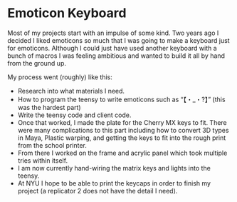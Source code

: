 # Emoticon Keyboard
Most of my projects start with an impulse of some kind. Two years ago I decided I liked emoticons so much that I was going to make a keyboard just for emoticons. Although I could just have used another keyboard with a bunch of macros I was feeling ambitious and wanted to build it all by hand from the ground up. 

My process went (roughly) like this:
+ Research into what materials I need.
+ How to program the teensy to write emoticons such as “【・_・?】” (this was the hardest part)
+ Write the teensy code and client code.
+ Once that worked, I made the plate for the Cherry MX keys to fit. There were many complications to this part including how to convert 3D types in Maya, Plastic warping, and getting the keys to fit into the rough print from the school printer. 
+ From there I worked on the frame and acrylic panel which took multiple tries within itself.
+ I am now currently hand-wiring the matrix keys and lights into the teensy.
+ At NYU I hope to be able to print the keycaps in order to finish my project (a replicator 2 does not have the detail I need).

